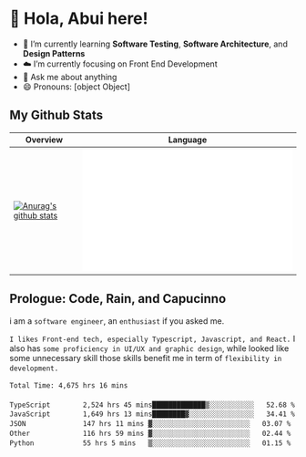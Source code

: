 # 👋 Hola, Abui here!

- 🌱 I’m currently learning **Software Testing**, **Software Architecture**, and **Design Patterns**
- ☁️ I’m currently focusing on Front End Development
- 💬 Ask me about anything
- 😄 Pronouns: [object Object]

## My Github Stats

| Overview | Language |
| --- | --- |
|[![Anurag's github stats](https://github-readme-stats.vercel.app/api?username=abui-am&count_private=true)](https://github.com/anuraghazra/github-readme-stats)|![Language](https://raw.githubusercontent.com/abui-am/stats/c6455f656dfce7acd3951e5ec5b25d72af0b2ee3/generated/languages.svg)|

## Prologue: Code, Rain, and Capucinno
i am a `software engineer`, an `enthusiast` if you asked me. 

`I likes Front-end tech, especially Typescript, Javascript, and React.` I also has `some proficiency in UI/UX and graphic design`, while looked like some unnecessary skill those skills benefit me in term of `flexibility in development.`


<!--START_SECTION:waka-->

```txt
Total Time: 4,675 hrs 16 mins

TypeScript        2,524 hrs 45 mins█████████████▒░░░░░░░░░░░   52.68 %
JavaScript        1,649 hrs 13 mins████████▓░░░░░░░░░░░░░░░░   34.41 %
JSON              147 hrs 11 mins ▓░░░░░░░░░░░░░░░░░░░░░░░░   03.07 %
Other             116 hrs 59 mins ▓░░░░░░░░░░░░░░░░░░░░░░░░   02.44 %
Python            55 hrs 5 mins   ▒░░░░░░░░░░░░░░░░░░░░░░░░   01.15 %
```

<!--END_SECTION:waka-->
